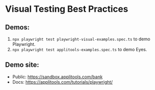 # Visual Testing Best Practices

## Demos:

1. `npx playwright test playwright-visual-examples.spec.ts` to demo Playwright.
2. `npx playwright test applitools-examples.spec.ts` to demo Eyes.

## Demo site:

- Public: https://sandbox.applitools.com/bank
- Docs: https://applitools.com/tutorials/playwright/
